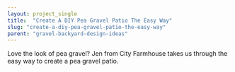 ```yaml
---
layout: project_single
title:  "Create A DIY Pea Gravel Patio The Easy Way"
slug: "create-a-diy-pea-gravel-patio-the-easy-way"
parent: "gravel-backyard-design-ideas"
---
```

Love the look of pea gravel? Jen from City Farmhouse takes us through the easy way to create a pea gravel patio.